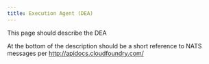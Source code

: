 ```yaml
---
title: Execution Agent (DEA)
---
```


This page should describe the DEA 

At the bottom of the description should be a short reference to NATS messages per http://apidocs.cloudfoundry.com/
